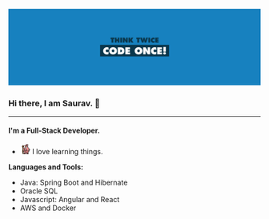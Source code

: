 ![Programming](https://github.com/sbhuju61/sbhuju61/blob/main/36684.png)
### Hi there, I am Saurav. 👋
---

#### I'm a Full-Stack Developer.
- <img alt="GIF" src="https://github.com/deut-erium/deut-erium/blob/master/assets/gandalf_parrot.gif?raw=1" width="20vw" /> I love learning things.


**Languages and Tools:**
- Java: Spring Boot and Hibernate 
- Oracle SQL
- Javascript: Angular and React
- AWS and Docker

<!--
**sbhuju61/sbhuju61** is a ✨ _special_ ✨ repository because its `README.md` (this file) appears on your GitHub profile.

Here are some ideas to get you started:

- 🔭 I’m currently working on ...
- 🌱 I’m currently learning ...
- 👯 I’m looking to collaborate on ...
- 🤔 I’m looking for help with ...
- 💬 Ask me about ...
- 📫 How to reach me: ...
- 😄 Pronouns: ...
- ⚡ Fun fact: ...
-->
